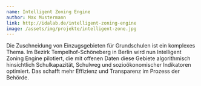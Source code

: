 ```yaml
---
name: Intelligent Zoning Engine
author: Max Mustermann
link: http://idalab.de/intelligent-zoning-engine
image: /assets/img/projekte/intelligent-zone.jpg
---
```

Die Zuschneidung von Einzugsgebieten für Grundschulen ist ein komplexes Thema. Im Bezirk Tempelhof-Schöneberg in
Berlin wird nun Intelligent Zoning Engine pilotiert, die mit offenen Daten diese Gebiete algorithmisch hinsichtlich
Schulkapazität, Schulweg und sozioökonomischer Indikatoren optimiert. Das schafft mehr Effizienz und Transparenz im
Prozess der Behörde.


